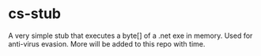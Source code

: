# cs-stub
A very simple stub that executes a byte[] of a .net exe in memory. Used for anti-virus evasion. More will be added to this repo with time.
